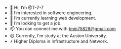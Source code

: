 - 👋 Hi, I’m @T-Z-7
- 👀 I’m interested in softwere engineering.
- 🌱 I’m currently learning web development.
- 💞️ I’m looking to get a job.
- 📫 You can connect me with tmin75828@gmail.com
- 😄 Currently, I'm study at the Auston University.
- ⚡ Higher Diploma in Infrastructure and Network.

<!---
T-Z-7/T-Z-7 is a ✨ special ✨ repository because its `README.md` (this file) appears on your GitHub profile.
You can click the Preview link to take a look at your changes.
--->
